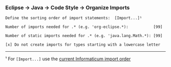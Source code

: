 ### Eclipse -> Java -> Code Style -> Organize Imports

    Define the sorting order of import statements:  [Import...]¹
    
    Number of imports needed for .* (e.g. 'org-eclipse.*):           [99]
    
    Number of static imports needed for .* (e.g. 'java.lang.Math.*): [99]
    
    [x] Do not create imports for types starting with a lowercase letter

- - -

¹ For `[Import...]` use the [current Informaticum import order](./informaticum_java_code-style_organize_imports.importorder)
